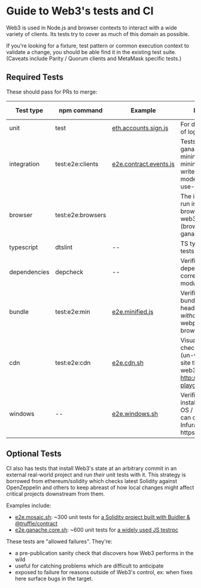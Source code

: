 # Guide to Web3's tests and CI

Web3 is used in Node.js and browser contexts to interact with a wide variety of clients. Its tests
try to cover as much of this domain as possible.

If you're looking for a fixture, test pattern or common execution context to validate a change, you should be able find it in the existing test suite. (Caveats include Parity / Quorum clients and MetaMask specific tests.)

## Required Tests

These should pass for PRs to merge:

| Test type | npm command | Example | Description | CI Only |
| --------- | --------------- | ------ | ----------- | ----- |
| unit | test | [eth.accounts.sign.js][1] | For discrete pieces of logic |
| integration | test:e2e:clients | [e2e.contract.events.js][2] | Tests using geth and ganache-cli, (insta-mining and interval mining.) Easy to write and good for modeling complex use-cases |
| browser | test:e2e:browsers | | The integration tests run in a headless browser using web3.min.js (browserified, vs. ganache-cli) |
| typescript | dtslint | -- | TS type definitions tests |
| dependencies  | depcheck | -- | Verifies every dependency is listed correctly in the module package |
| bundle | test:e2e:min | [e2e.minified.js][3] | Verifies minified bundle loads in a headless browser *without* being webpacked / browserified | :white_check_mark: |
| cdn | test:e2e:cdn | [e2e.cdn.sh][4]| Visual inspection check: publishes an (un-webpacked) site that uses web3.min.js at http://sudden-playground.surge.sh/ | :white_check_mark: |
| windows | -- | [e2e.windows.sh][5] | Verifies Web3 installs on Windows OS / Node 12 and can connect to Infura over wss and https | :white_check_mark: |


## Optional Tests

CI also has tests that install Web3's state at an arbitrary commit in an external real-world project and run *their* unit tests with it. This strategy is borrowed from ethereum/solidity which checks latest Solidity against OpenZeppelin and others to keep abreast of how local changes might affect critical projects downstream from them.

Examples include:
+ [e2e.mosaic.sh][8]: ~300 unit tests for [a Solidity project built with Buidler & @truffle/contract][9]
+ [e2e.ganache.core.sh][9]: ~600 unit tests for [a widely used JS testrpc][11]

These tests are "allowed failures". They're:
+ a pre-publication sanity check that discovers how Web3 performs in the wild
+ useful for catching problems which are difficult to anticipate
+ exposed to failure for reasons outside of Web3's control, ex: when fixes here surface bugs in the target.


[8]: https://github.com/ethereum/web3.js/blob/1.x/scripts/e2e.mosaic.sh
[9]: https://github.com/cgewecke/mosaic-1
[10]: https://github.com/ethereum/web3.js/blob/1.x/scripts/e2e.ganache.core.sh
[11]: https://github.com/trufflesuite/ganache-core

[1]: https://github.com/ethereum/web3.js/blob/1.x/test/eth.accounts.sign.js
[2]: https://github.com/ethereum/web3.js/blob/1.x/test/e2e.contract.events.js
[3]: https://github.com/ethereum/web3.js/blob/1.x/test/e2e.minified.js
[4]: https://github.com/ethereum/web3.js/blob/1.x/scripts/e2e.cdn.sh
[5]: https://github.com/ethereum/web3.js/blob/1.x/scripts/e2e.windows.sh

